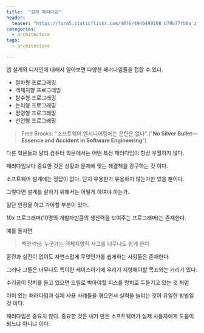 ```yaml
---
title:  "설계 패러다임"
header:
  teaser: "https://farm5.staticflickr.com/4076/4940499208_b79b77fb0a_z.jpg"
categories: 
  - architecture
tags:
  - architecture

---
```


  앱 설계와 디자인에 대해서 알아보면 다양한 패러다임들을 접할 수 있다.

- 절차형 프로그래밍
- 객체지향 프로그래밍
- 함수형 프로그래밍
- 논리형 프로그래밍
- 명령형 프로그래밍
- 선언형 프로그래밍

> Fred Brooks: "소프트웨어 엔지니어링에는 은탄은 없다".("**No Silver Bullet—Essence and Accident in Software Engineering**")

다른 학문들과 달리 컴퓨터 학문에서는 어떤 특정 패러다임이 항상 우월하지 않다.

패러다임보다 중요한 것은 상황과 문제에 맞는 해결책을 강구하는 것 이다.

소프트웨어 설계에는 정답이 없다. 단지 유용한가 유용하지 않는가만 있을 뿐이다.

그렇다면 설계를 잘하기 위해서는 어떻게 하여야 하는가.

일단 인정을 하고 가야할 부분이 있다.

10x 프로그래머(10명의 개발자만큼의 생산력을 보여주는 프로그래머)는 존재한다.

예를 들자면 

>  백명석님: 누군가는 객체지향적 사고를 너무나도 쉽게 한다

[클린 코더스 강의 1. 소개 및 OOP]: 	"https://www.youtube.com/watch?v=60lLSe1phks&amp;t=858s"

훈련과 실전이 없이도 자연스럽게 무엇인가를 쉽게하는 사람들은 존재한다.

그러나 그들은 너무나도 특이한 케이스이기에 우리가 지향해야할 목표와는 거리가 있다.

수리공이 망치를 들고 있으면 드릴로 박아야할 피스를 망치로 두들기고 있는 것 처럼

이미 있는 패러다임과 실제 사용 사례들을 겪으면서 실력을 늘리는 것이 유일한 방법일 것 이다.



패러다임은 중요치 않다. 중요한 것은 내가 만든 소프트웨어가 실제 사용자에게 도움이 되느냐 아니냐 이다.